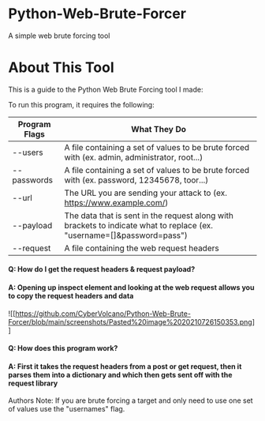 # Python-Web-Brute-Forcer
A simple web brute forcing tool

# About This Tool

This is a guide to the Python Web Brute Forcing tool I made:

To run this program, it requires the following:

Program Flags | What They Do
--------------|--------------
--users	  | A file containing a set of values to be brute forced with (ex. admin, administrator, root...)
--passwords	  | A file containing a set of values to be brute forced with (ex. password, 12345678, toor...)
--url		  | The URL you are sending your attack to (ex. https://www.example.com/)
--payload 	  | The data that is sent in the request along with brackets to indicate what to replace (ex. "username=[]&password=pass")
--request 	  | A file containing the web request headers


#### Q: How do I get the request headers & request payload?
#### A: Opening up inspect element and looking at the web request allows you to copy the request headers and data
 ![[https://github.com/CyberVolcano/Python-Web-Brute-Forcer/blob/main/screenshots/Pasted%20image%2020210726150353.png]]
 
 #### Q: How does this program work?
#### A: First it takes the request headers from a post or get request, then it parses them into a dictionary and which then gets sent off with the request library
 
 Authors Note: If you are brute forcing a target and only need to use one set of values use the "usernames" flag.
